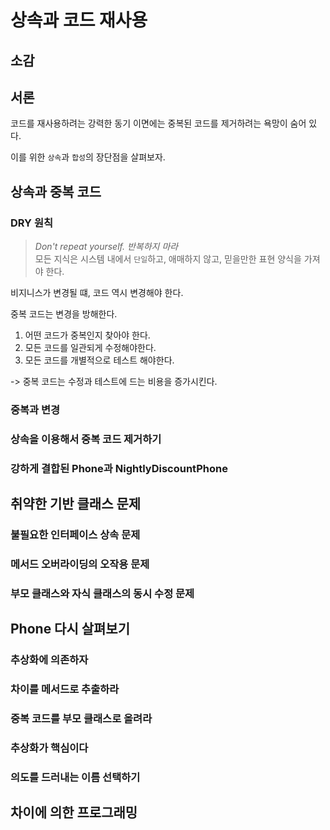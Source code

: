 # 상속과 코드 재사용

## 소감

## 서론

코드를 재사용하려는 강력한 동기 이면에는 중복된 코드를 제거하려는 욕망이 숨어 있다.

이를 위한 `상속`과 `합성`의 장단점을 살펴보자.

## 상속과 중복 코드

### DRY 원칙

> _Don't repeat yourself. 반복하지 마라_  
> 모든 지식은 시스템 내에서 `단일`하고, 애매하지 않고, 믿을만한 표현 양식을 가져야 한다.

비지니스가 변경될 떄, 코드 역시 변경해야 한다.

중복 코드는 변경을 방해한다.

1. 어떤 코드가 중복인지 찾아야 한다.
2. 모든 코드를 일관되게 수정해야한다.
3. 모든 코드를 개별적으로 테스트 해야한다.

-> 중복 코드는 수정과 테스트에 드는 비용을 증가시킨다.

### 중복과 변경

### 상속을 이용해서 중복 코드 제거하기

### 강하게 결합된 Phone과 NightlyDiscountPhone

## 취약한 기반 클래스 문제

### 불필요한 인터페이스 상속 문제

### 메서드 오버라이딩의 오작용 문제

### 부모 클래스와 자식 클래스의 동시 수정 문제

## Phone 다시 살펴보기

### 추상화에 의존하자

### 차이를 메서드로 추출하라

### 중복 코드를 부모 클래스로 올려라

### 추상화가 핵심이다

### 의도를 드러내는 이름 선택하기

## 차이에 의한 프로그래밍
